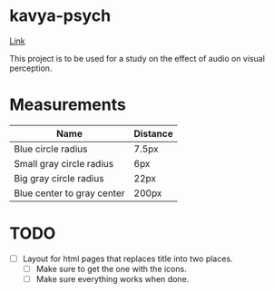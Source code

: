 # kavya-psych
[Link](http://kavyatangella.com)

This project is to be used for a study on the effect of audio on visual perception.

# Measurements
| Name | Distance |
|----|----|
| Blue circle radius | 7.5px |
| Small gray circle radius | 6px |
| Big gray circle radius | 22px |
| Blue center to gray center | 200px |

# TODO
- [ ] Layout for html pages that replaces title into two places.
  - [ ] Make sure to get the one with the icons.
  - [ ] Make sure everything works when done.
